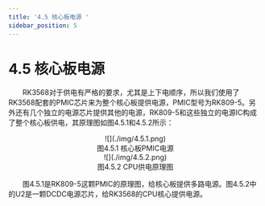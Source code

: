 ```yaml
---
title: '4.5 核心板电源 '
sidebar_position: 5
---
```


# 4.5 核心板电源 	

&emsp;&emsp;RK3568对于供电有严格的要求，尤其是上下电顺序，所以我们使用了RK3568配套的PMIC芯片来为整个核心板提供电源，PMIC型号为RK809-5。另外还有几个独立的电源芯片提供其他的电源，RK809-5和这些独立的电源IC构成了整个核心板供电，其原理图如图4.5.1和4.5.2所示：

<center>
![](./img/4.5.1.png)<br />
图4.5.1 核心板PMIC电源
</center>

<center>
![](./img/4.5.2.png)<br />
图4.5.2 CPU供电原理图
</center>

&emsp;&emsp;图4.5.1是RK809-5这颗PMIC的原理图，给核心板提供多路电源。图4.5.2中的U2是一颗DCDC电源芯片，给RK3568的CPU核心提供电源。








